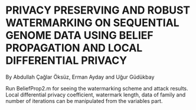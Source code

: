 # PRIVACY PRESERVING AND ROBUST WATERMARKING ON SEQUENTIAL GENOME DATA USING BELIEF PROPAGATION AND LOCAL DIFFERENTIAL PRIVACY

By Abdullah Çağlar Öksüz, Erman Ayday and Uğur Güdükbay

Run BeliefProp2.m for seeing the watermarking scheme and attack results. Local differential privacy coefficient, watermark length, data of family and number of iterations can be manipulated from the variables part.
